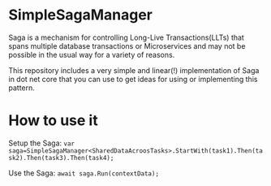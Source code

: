 # SimpleSagaManager


Saga is a mechanism for controlling Long-Live Transactions(LLTs) that spans multiple database transactions or Microservices 
and may not be possible in the usual way for a variety of reasons.

This repository includes a very simple and linear(!) implementation of Saga in dot net core that you can use to get ideas for using or implementing this pattern.

# How to use it

Setup the Saga:
`
var saga=SimpleSagaManager<SharedDataAcroosTasks>.StartWith(task1).Then(task2).Then(task3).Then(task4);
`

Use the Saga: 
`
  await saga.Run(contextData);
`
